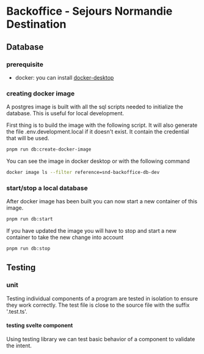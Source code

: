 # Backoffice - Sejours Normandie Destination

## Database

### prerequisite

- docker: you can install [docker-desktop](https://www.docker.com/products/docker-desktop/)

### creating docker image

A postgres image is built with all the sql scripts needed to initialize the database. This is useful for local development.

First thing is to build the image with the following script. It will also generate the file .env.development.local if it doesn't exist. It contain the credential that will be used.

```bash
pnpm run db:create-docker-image
```

You can see the image in docker desktop or with the following command

```bash
docker image ls --filter reference=snd-backoffice-db-dev
```

### start/stop a local database

After docker image has been built you can now start a new container of this image.

```bash
pnpm run db:start
```

If you have updated the image you will have to stop and start a new container to take the new change into account

```bash
pnpm run db:stop
```

## Testing

### unit

Testing individual components of a program are tested in isolation to ensure they work correctly. The test file is close to the source file with the suffix '.test.ts'.

#### testing svelte component

Using testing library we can test basic behavior of a component to validate the intent.
